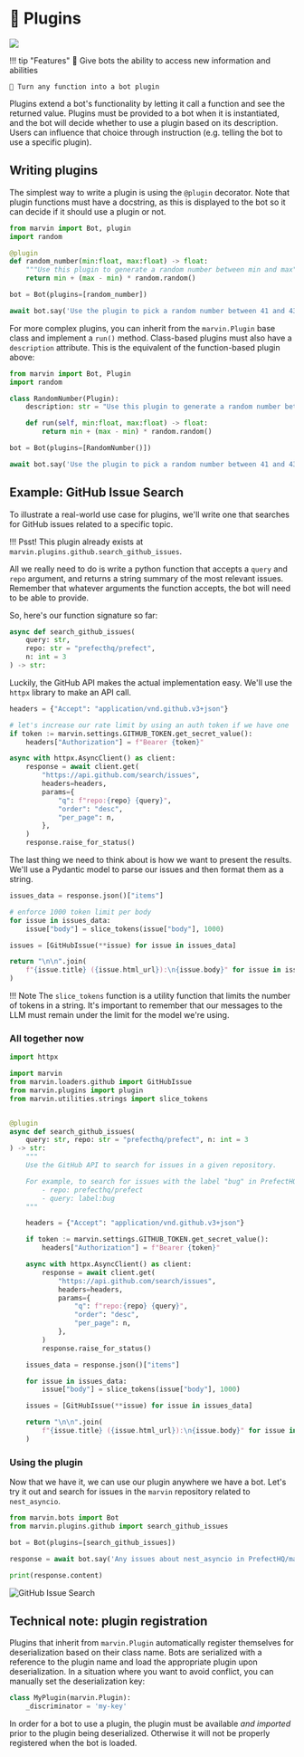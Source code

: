 # 🔌 Plugins

![](../../img/heroes/plugin_rng_hero.png)

!!! tip "Features"
    🦸 Give bots the ability to access new information and abilities
    
    🦾 Turn any function into a bot plugin

Plugins extend a bot's functionality by letting it call a function and see the returned value. Plugins must be provided to a bot when it is instantiated, and the bot will decide whether to use a plugin based on its description. Users can influence that choice through instruction (e.g. telling the bot to use a specific plugin). 

## Writing plugins

The simplest way to write a plugin is using the `@plugin` decorator. Note that plugin functions must have a docstring, as this is displayed to the bot so it can decide if it should use a plugin or not.

```python
from marvin import Bot, plugin
import random

@plugin
def random_number(min:float, max:float) -> float:
    """Use this plugin to generate a random number between min and max"""
    return min + (max - min) * random.random()

bot = Bot(plugins=[random_number])

await bot.say('Use the plugin to pick a random number between 41 and 43')
```

For more complex plugins, you can inherit from the `marvin.Plugin` base class and implement a `run()` method. Class-based plugins must also have a `description` attribute. This is the equivalent of the function-based plugin above:

```python
from marvin import Bot, Plugin
import random

class RandomNumber(Plugin):
    description: str = "Use this plugin to generate a random number between min and max"

    def run(self, min:float, max:float) -> float:
        return min + (max - min) * random.random()

bot = Bot(plugins=[RandomNumber()])

await bot.say('Use the plugin to pick a random number between 41 and 43')
```

## Example: GitHub Issue Search
To illustrate a real-world use case for plugins, we'll write one that searches for GitHub issues related to a specific topic.

!!! Psst!
    This plugin already exists at `marvin.plugins.github.search_github_issues`.

All we really need to do is write a python function that accepts a `query` and `repo` argument, and returns a string summary of the most relevant issues. Remember that whatever arguments the function accepts, the bot will need to be able to provide. 

So, here's our function signature so far:

```python
async def search_github_issues(
    query: str,
    repo: str = "prefecthq/prefect",
    n: int = 3
) -> str:
```

Luckily, the GitHub API makes the actual implementation easy. We'll use the `httpx` library to make an API call.

```python
headers = {"Accept": "application/vnd.github.v3+json"}

# let's increase our rate limit by using an auth token if we have one
if token := marvin.settings.GITHUB_TOKEN.get_secret_value():
    headers["Authorization"] = f"Bearer {token}"

async with httpx.AsyncClient() as client:
    response = await client.get(
        "https://api.github.com/search/issues",
        headers=headers,
        params={
            "q": f"repo:{repo} {query}",
            "order": "desc",
            "per_page": n,
        },
    )
    response.raise_for_status()
```

The last thing we need to think about is how we want to present the results. We'll use a Pydantic model to parse our issues and then format them as a string.


```python
issues_data = response.json()["items"]

# enforce 1000 token limit per body
for issue in issues_data:
    issue["body"] = slice_tokens(issue["body"], 1000)

issues = [GitHubIssue(**issue) for issue in issues_data]

return "\n\n".join(
    f"{issue.title} ({issue.html_url}):\n{issue.body}" for issue in issues
)
```

!!! Note
    The `slice_tokens` function is a utility function that limits the number of tokens in a string. It's important to remember that our messages to the LLM must remain under the limit for the model we're using.

### All together now

```python
import httpx

import marvin
from marvin.loaders.github import GitHubIssue
from marvin.plugins import plugin
from marvin.utilities.strings import slice_tokens


@plugin
async def search_github_issues(
    query: str, repo: str = "prefecthq/prefect", n: int = 3
) -> str:
    """
    Use the GitHub API to search for issues in a given repository.

    For example, to search for issues with the label "bug" in PrefectHQ/prefect:
        - repo: prefecthq/prefect
        - query: label:bug
    """

    headers = {"Accept": "application/vnd.github.v3+json"}

    if token := marvin.settings.GITHUB_TOKEN.get_secret_value():
        headers["Authorization"] = f"Bearer {token}"

    async with httpx.AsyncClient() as client:
        response = await client.get(
            "https://api.github.com/search/issues",
            headers=headers,
            params={
                "q": f"repo:{repo} {query}",
                "order": "desc",
                "per_page": n,
            },
        )
        response.raise_for_status()

    issues_data = response.json()["items"]

    for issue in issues_data:
        issue["body"] = slice_tokens(issue["body"], 1000)

    issues = [GitHubIssue(**issue) for issue in issues_data]

    return "\n\n".join(
        f"{issue.title} ({issue.html_url}):\n{issue.body}" for issue in issues
    )
```

### Using the plugin
Now that we have it, we can use our plugin anywhere we have a bot. Let's try it out and search for issues in the `marvin` repository related to `nest_asyncio`.

```python
from marvin.bots import Bot
from marvin.plugins.github import search_github_issues

bot = Bot(plugins=[search_github_issues])

response = await bot.say('Any issues about nest_asyncio in PrefectHQ/marvin repo?')

print(response.content)
```

![GitHub Issue Search](../../img/githubpluginoutput.png)

## Technical note: plugin registration

Plugins that inherit from `marvin.Plugin` automatically register themselves for deserialization based on their class name. Bots are serialized with a reference to the plugin name and load the appropriate plugin upon deserialization. In a situation where you want to avoid conflict, you can manually set the deserialization key:

```python
class MyPlugin(marvin.Plugin):
    _discriminator = 'my-key'
```

In order for a bot to use a plugin, the plugin must be available *and imported* prior to the plugin being deserialized. Otherwise it will not be properly registered when the bot is loaded. 